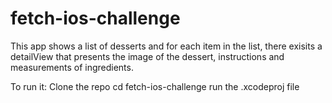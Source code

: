 # fetch-ios-challenge
This app shows a list of desserts and for each item in the list, there exisits a detailView that presents the image of the dessert, instructions and measurements of ingredients.

To run it:
Clone the repo
cd fetch-ios-challenge
run the .xcodeproj file
